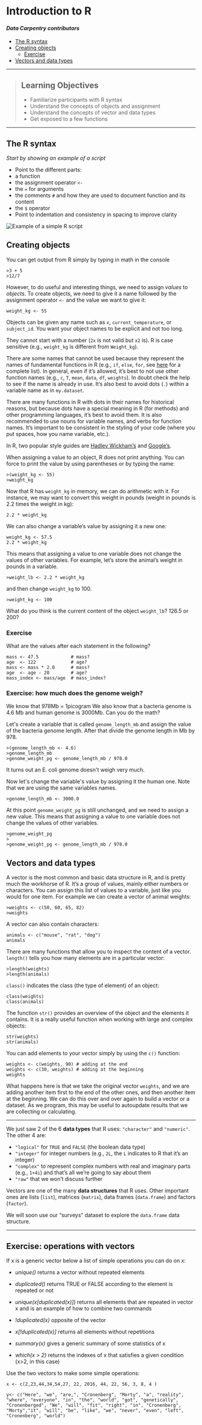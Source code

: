 

# Introduction to R

#### _Data Carpentry contributors_


*   [The R syntax](#the-r-syntax)
*   [Creating objects](#creating-objects)
    *   [Exercise](#exercise)
*   [Vectors and data types](#vectors-and-data-types)



* * *

> ## Learning Objectives
>
> *   Familiarize participants with R syntax
> *   Understand the concepts of objects and assignment
> *   Understand the concepts of vector and data types
> *   Get exposed to a few functions

* * *



## The R syntax

_Start by showing an example of a script_

*   Point to the different parts:
*   a function
*   the assignment operator `<-`
*   the `=` for arguments
*   the comments `#` and how they are used to document function and its content
*   the `$` operator
*   Point to indentation and consistency in spacing to improve clarity

![Example of a simple R script]()

## Creating objects

You can get output from R simply by typing in math in the console

```
>3 + 5
>12/7
```

However, to do useful and interesting things, we need to assign _values_ to _objects_. To create objects, we need to give it a name followed by the assignment operator `<-` and the value we want to give it:

```
weight_kg <- 55
```

Objects can be given any name such as `x`, `current_temperature`, or `subject_id`. You want your object names to be explicit and not too long.

They cannot start with a number (`2x` is not valid but `x2` is). R is case sensitive (e.g., `weight_kg` is different from `Weight_kg`).

There are some names that cannot be used because they represent the names of fundamental functions in R (e.g., `if`, `else`, `for`, see [here](https://stat.ethz.ch/R-manual/R-devel/library/base/html/Reserved.html) for a complete list). In general, even if it’s allowed, it’s best to not use other function names (e.g., `c`, `T`, `mean`, `data`, `df`, `weights`). In doubt check the help to see if the name is already in use. It’s also best to avoid dots (`.`) within a variable name as in `my.dataset`.

There are many functions in R with dots in their names for historical reasons, but because dots have a special meaning in R (for methods) and other programming languages, it’s best to avoid them. It is also recommended to use nouns for variable names, and verbs for function names. It’s important to be consistent in the styling of your code (where you put spaces, how you name variable, etc.).

In R, two popular style guides are [Hadley Wickham’s](http://adv-r.had.co.nz/Style.html) and [Google’s](https://google-styleguide.googlecode.com/svn/trunk/Rguide.xml).

When assigning a value to an object, R does not print anything. You can force to print the value by using parentheses or by typing the name:

```
>(weight_kg <- 55)
>weight_kg
```

Now that R has `weight_kg` in memory, we can do arithmetic with it. For instance, we may want to convert this weight in pounds (weight in pounds is 2.2 times the weight in kg):


```
2.2 * weight_kg
```

We can also change a variable’s value by assigning it a new one:


```
weight_kg <- 57.5
2.2 * weight_kg
```

This means that assigning a value to one variable does not change the values of other variables. For example, let’s store the animal’s weight in pounds in a variable.

```
>weight_lb <- 2.2 * weight_kg

```

and then change `weight_kg` to 100.

```
>weight_kg <- 100

```

What do you think is the current content of the object `weight_lb`? 126.5 or 200?


### Exercise

What are the values after each statement in the following?

```
mass <- 47.5            # mass?
age  <- 122             # age?
mass <- mass * 2.0      # mass?
age  <- age - 20        # age?
mass_index <- mass/age  # mass_index?
```

### Exercise: how much does the genome weigh?

We know that 978Mb = 1picogram
We also know that a bacteria genome is
4.6 Mb and human genome is 3000Mb. Can you do the math?

Let's create a variable that is called `genome_length_mb` and assign the value of the bacteria genome length. After that divide the
genome length in Mb by 978.

```
>(genome_length_mb <- 4.6)
>genome_length_mb
>genome_weight_pg <- genome_length_mb / 978.0
```

It turns out an E. coli genome doesn't weigh very much.

Now let's change the variable's value by assigning it the human one. Note that we are using the same variables names.

```
>genome_length_mb <- 3000.0
```
At this point ```genome_weight_pg``` is still unchanged, and we need to assign a new value. This means that assigning a value to one variable does not change the values of
other variables.

```
>genome_weight_pg
>
>genome_weight_pg <- genome_length_mb / 978.0
```





## Vectors and data types

A vector is the most common and basic data structure in R, and is pretty much the workhorse of R. It’s a group of values, mainly either numbers or characters. You can assign this list of values to a variable, just like you would for one item. For example we can create a vector of animal weights:

```
>weights <- c(50, 60, 65, 82)
>weights
```

A vector can also contain characters:

```
animals <- c("mouse", "rat", "dog")
animals
```
There are many functions that allow you to inspect the content of a vector. `length()` tells you how many elements are in a particular vector:

```
>length(weights)
>length(animals)
```

`class()` indicates the class (the type of element) of an object:

<div class="sourceCode">

```
class(weights)
class(animals)
```

The function `str()` provides an overview of the object and the elements it contains. It is a really useful function when working with large and complex objects:

```
str(weights)
str(animals)
```

You can add elements to your vector simply by using the `c()` function:

```
weights <- c(weights, 90) # adding at the end
weights <- c(30, weights) # adding at the beginning
weights
```

What happens here is that we take the original vector `weights`, and we are adding another item first to the end of the other ones, and then another item at the beginning. We can do this over and over again to build a vector or a dataset. As we program, this may be useful to autoupdate results that we are collecting or calculating.

------


We just saw 2 of the 6 **data types** that R uses: `"character"` and `"numeric"`. The other 4 are:

*   `"logical"` for `TRUE` and `FALSE` (the boolean data type)
*   `"integer"` for integer numbers (e.g., `2L`, the `L` indicates to R that it’s an integer)
*   `"complex"` to represent complex numbers with real and imaginary parts (e.g., `1+4i`) and that’s all we’re going to say about them
*   `"raw"` that we won’t discuss further

Vectors are one of the many **data structures** that R uses. Other important ones are lists (`list`), matrices (`matrix`), data frames (`data.frame`) and factors (`factor`).

We  will soon use our “surveys” dataset to explore the `data.frame` data structure.

-------------------------------------------


## Exercise: operations with vectors

If x is a generic vector below a list of simple operations you can do on x:

- *unique()* returns a vector without repeated elements

- *duplicated()* returns TRUE or FALSE according to the element is repeated or not

- *unique(x[duplicated(x)])* returns all elements that are repeated in vector x and is an example of how to combine two commands

- *!duplicated(x)* opposite of the vector

- *x[!duplicated(x)]* returns all elements without repetitions

- *summary(x)* gives a generic summary of some statistics of x

- *which(x > 2)*  returns the indexes of x that satisfies a given condition (x>2, in this case)


Use the two vectors to make some simple operations:

```
x <- c(2,23,44,34,54,27, 22, 2016, 44, 22, 56, 3, 8, 4 )

y<- c("Here", "we", "are,", "Cronenberg", "Morty", "a", "reality", "where", "everyone", "in", "the", "world", "got", "genetically", "Cronenberged", "We", "will", "fit", "right", "in", "Cronenberg", "Morty","it", "will", "be", "like", "we", "never", "even", "left", "Cronenberg", "world")

```
